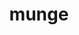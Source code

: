 ---
title: "munge"
layout: cache
categories: [package, v0.21.1]
meta: {"versions": ["0.5.15"], "compilers": ["gcc@=11.4.0", "gcc@=7.5.0", "gcc@=9.4.0", "oneapi@=2023.2.0"], "oss": ["ubuntu18.04", "ubuntu20.04", "ubuntu22.04"], "platforms": ["linux"], "targets": ["neoverse_v1", "ppc64le", "x86_64_v3"], "stacks": ["e4s", "e4s-neoverse_v1", "e4s-oneapi", "e4s-power", "radiuss", "root", "tutorial"], "num_specs": 6, "num_specs_by_stack": {"radiuss": 1, "root": 6, "e4s-neoverse_v1": 1, "e4s-power": 1, "e4s": 1, "e4s-oneapi": 1, "tutorial": 1}}
spec_details: [{"hash": "3njqbpjpbqo4q3iqxer5swmmwqs5xein", "compiler": "gcc@=7.5.0", "versions": ["0.5.15"], "os": "ubuntu18.04", "platform": "linux", "target": "x86_64_v3", "variants": ["build_system=autotools", "localstatedir=PREFIX/var"], "stacks": ["radiuss", "root"], "size": "-", "tarball": "https://binaries.spack.io/releases/v0.21.1/build_cache/linux-ubuntu18.04-x86_64_v3/gcc-7.5.0/munge-0.5.15/linux-ubuntu18.04-x86_64_v3-gcc-7.5.0-munge-0.5.15-3njqbpjpbqo4q3iqxer5swmmwqs5xein.spack"}, {"hash": "gvslzbgtcdkvdaicem7dmnrxkgcj7clm", "compiler": "gcc@=11.4.0", "versions": ["0.5.15"], "os": "ubuntu20.04", "platform": "linux", "target": "neoverse_v1", "variants": ["build_system=autotools", "localstatedir=PREFIX/var"], "stacks": ["root", "e4s-neoverse_v1"], "size": "-", "tarball": "https://binaries.spack.io/releases/v0.21.1/build_cache/linux-ubuntu20.04-neoverse_v1/gcc-11.4.0/munge-0.5.15/linux-ubuntu20.04-neoverse_v1-gcc-11.4.0-munge-0.5.15-gvslzbgtcdkvdaicem7dmnrxkgcj7clm.spack"}, {"hash": "dim56eyocv6tfsewypd273ma7j5kjqao", "compiler": "gcc@=9.4.0", "versions": ["0.5.15"], "os": "ubuntu20.04", "platform": "linux", "target": "ppc64le", "variants": ["build_system=autotools", "localstatedir=PREFIX/var"], "stacks": ["e4s-power", "root"], "size": "-", "tarball": "https://binaries.spack.io/releases/v0.21.1/build_cache/linux-ubuntu20.04-ppc64le/gcc-9.4.0/munge-0.5.15/linux-ubuntu20.04-ppc64le-gcc-9.4.0-munge-0.5.15-dim56eyocv6tfsewypd273ma7j5kjqao.spack"}, {"hash": "ow6fjh5lf732bavrvdwby5src3ewuk7o", "compiler": "gcc@=11.4.0", "versions": ["0.5.15"], "os": "ubuntu20.04", "platform": "linux", "target": "x86_64_v3", "variants": ["build_system=autotools", "localstatedir=PREFIX/var"], "stacks": ["e4s", "root"], "size": "-", "tarball": "https://binaries.spack.io/releases/v0.21.1/build_cache/linux-ubuntu20.04-x86_64_v3/gcc-11.4.0/munge-0.5.15/linux-ubuntu20.04-x86_64_v3-gcc-11.4.0-munge-0.5.15-ow6fjh5lf732bavrvdwby5src3ewuk7o.spack"}, {"hash": "6ziaxezkwjczbfckghovyklobtmavxfm", "compiler": "oneapi@=2023.2.0", "versions": ["0.5.15"], "os": "ubuntu20.04", "platform": "linux", "target": "x86_64_v3", "variants": ["build_system=autotools", "localstatedir=PREFIX/var"], "stacks": ["e4s-oneapi", "root"], "size": "-", "tarball": "https://binaries.spack.io/releases/v0.21.1/build_cache/linux-ubuntu20.04-x86_64_v3/oneapi-2023.2.0/munge-0.5.15/linux-ubuntu20.04-x86_64_v3-oneapi-2023.2.0-munge-0.5.15-6ziaxezkwjczbfckghovyklobtmavxfm.spack"}, {"hash": "efyihx2ojxkclrxz6fvzditnfw3iooue", "compiler": "gcc@=11.4.0", "versions": ["0.5.15"], "os": "ubuntu22.04", "platform": "linux", "target": "x86_64_v3", "variants": ["build_system=autotools", "localstatedir=PREFIX/var"], "stacks": ["tutorial", "root"], "size": "-", "tarball": "https://binaries.spack.io/releases/v0.21.1/build_cache/linux-ubuntu22.04-x86_64_v3/gcc-11.4.0/munge-0.5.15/linux-ubuntu22.04-x86_64_v3-gcc-11.4.0-munge-0.5.15-efyihx2ojxkclrxz6fvzditnfw3iooue.spack"}]
---